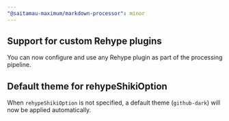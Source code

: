 ```yaml
---
"@saitamau-maximum/markdown-processor": minor
---
```


## Support for custom Rehype plugins

You can now configure and use any Rehype plugin as part of the processing pipeline.

## Default theme for rehypeShikiOption

When `rehypeShikiOption` is not specified, a default theme (`github-dark`) will now be applied automatically.
